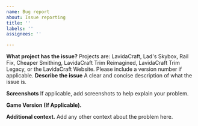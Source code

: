 ```yaml
---
name: Bug report
about: Issue reporting
title: ''
labels: ''
assignees: ''

---
```


**What project has the issue?**
Projects are: LavidaCraft, Lad's Skybox, Rail Fix, Cheaper Smithing, LavidaCraft Trim Reimagined,  LavidaCraft Trim Legacy, or the LavidaCraft Website. Please include a version number if applicable.
**Describe the issue**
A clear and concise description of what the issue is.

**Screenshots**
If applicable, add screenshots to help explain your problem.

**Game Version (If Applicable).**

**Additional context.**
Add any other context about the problem here.
